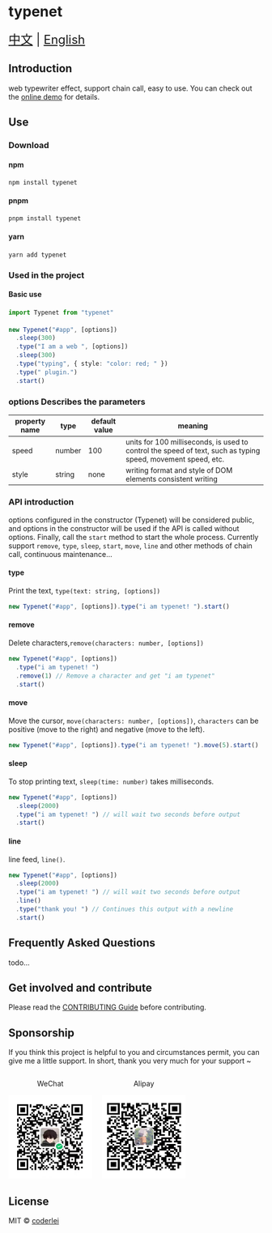 # typenet

<div style="font-size: 1.5rem;">
  <a href="./README.md">中文</a> |
  <a href="./README.en.md">English</a>
</div>

## Introduction

web typewriter effect, support chain call, easy to use. You can check out the [online demo](http://acmenlei.github.io/typenet) for details.

## Use

### Download

#### npm

```shell
npm install typenet
```

#### pnpm

```shell
pnpm install typenet
```

#### yarn

```shell
yarn add typenet
```

### Used in the project

#### Basic use

```ts
import Typenet from "typenet"

new Typenet("#app", [options])
  .sleep(300)
  .type("I am a web ", [options])
  .sleep(300)
  .type("typing", { style: "color: red; " })
  .type(" plugin.")
  .start()
```

### options Describes the parameters

| property name | type   | default value | meaning                                                                                                      |
| ------------- | ------ | ------------- | ------------------------------------------------------------------------------------------------------------ |
| speed         | number |      100      | units for 100 milliseconds, is used to control the speed of text, such as typing speed, movement speed, etc. |
| style         | string | none          | writing format and style of DOM elements consistent writing                                                  |

### API introduction

options configured in the constructor (Typenet) will be considered public, and options in the constructor will be used if the API is called without options. Finally, call the `start` method to start the whole process. Currently support `remove`, `type`, `sleep`, `start`, `move`, `line` and other methods of chain call, continuous maintenance...

#### type

Print the text, `type(text: string, [options])`

```ts
new Typenet("#app", [options]).type("i am typenet! ").start()
```

#### remove

Delete characters,`remove(characters: number, [options])`

```ts
new Typenet("#app", [options])
  .type("i am typenet! ")
  .remove(1) // Remove a character and get "i am typenet"
  .start()
```

#### move

Move the cursor, `move(characters: number, [options])`, `characters` can be positive (move to the right) and negative (move to the left).

```ts
new Typenet("#app", [options]).type("i am typenet! ").move(5).start()
```

#### sleep

To stop printing text, `sleep(time: number)` takes milliseconds.

```ts
new Typenet("#app", [options])
  .sleep(2000)
  .type("i am typenet! ") // will wait two seconds before output
  .start()
```

#### line

line feed, `line()`.

```ts
new Typenet("#app", [options])
  .sleep(2000)
  .type("i am typenet! ") // will wait two seconds before output
  .line()
  .type("thank you! ") // Continues this output with a newline
  .start()
```

## Frequently Asked Questions

todo...

## Get involved and contribute

Please read the [CONTRIBUTING Guide](./CONTRIBUTING.md) before contributing.

## Sponsorship

If you think this project is helpful to you and circumstances permit, you can give me a little support. In short, thank you very much for your support ~

<div style="display: flex; gap: 20px;" >
<div style="text-align: center">
<p>WeChat</p>
<img style="width: 165px; height: 165px" src="./docs/wechat.jpg "alt=" wechat" />
</div>
<div style="text-align: center">
<p>Alipay</p>
<img style="width: 165px; height: 165px" src="./docs/alipay.jpg "alt=" alipay" />
</div>
</div>

## License

MIT © [coderlei](./license)
